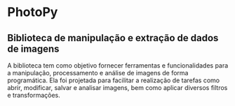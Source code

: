 # PhotoPy
## Biblioteca de manipulação e extração de dados de imagens
A biblioteca tem como objetivo fornecer ferramentas e funcionalidades para a manipulação, processamento e análise de imagens de forma programática. Ela foi projetada para facilitar a realização de tarefas como abrir, modificar, salvar e analisar imagens, bem como aplicar diversos filtros e transformações.